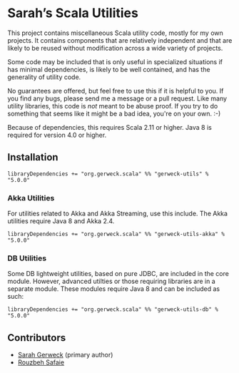 # Sarah’s Scala Utilities #

This project contains miscellaneous Scala utility code, mostly for my own
projects.  It contains components that are relatively independent and that are
likely to be reused without modification across a wide variety of projects.

Some code may be included that is only useful in specialized situations if has
minimal dependencies, is likely to be well contained, and has the generality
of utility code.

No guarantees are offered, but feel free to use this if it is helpful to you.
If you find any bugs, please send me a message or a pull request.  Like many
utility libraries, this code is *not* meant to be abuse proof.  If you try to
do something that seems like it might be a bad idea, you're on your own. :-)

Because of dependencies, this requires Scala 2.11 or higher. Java 8 is
required for version 4.0 or higher.

## Installation ##

    libraryDependencies += "org.gerweck.scala" %% "gerweck-utils" % "5.0.0"


### Akka Utilities ###

For utilities related to Akka and Akka Streaming, use this include. The Akka
utilities require Java 8 and Akka 2.4.

    libraryDependencies += "org.gerweck.scala" %% "gerweck-utils-akka" % "5.0.0"

### DB Utilities ###

Some DB lightweight utilities, based on pure JDBC, are included in the core
module. However, advanced utilties or those requiring libraries are in a
separate module. These modules require Java 8 and can be included as such:

    libraryDependencies += "org.gerweck.scala" %% "gerweck-utils-db" % "5.0.0"

## Contributors

- [Sarah Gerweck](https://github.com/sarahgerweck/) (primary author)
- [Rouzbeh Safaie](https://github.com/rsafaie/)
